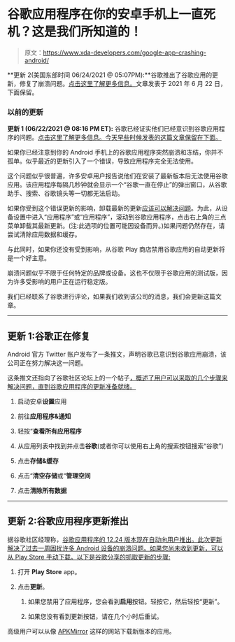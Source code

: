 # 谷歌应用程序在你的安卓手机上一直死机？这是我们所知道的！

> 原文：<https://www.xda-developers.com/google-app-crashing-android/>

**更新 2(美国东部时间 06/24/2021 @ 05:07PM):**谷歌推出了谷歌应用的更新，修复了崩溃问题。[点击这里了解更多信息。](#update2)文章发表于 2021 年 6 月 22 日，下面保留。

### 以前的更新

**更新 1 (06/22/2021 @ 08:16 PM ET):** 谷歌已经证实他们已经意识到谷歌应用程序的问题。[点击这里了解更多信息。今天早些时候发表的这篇文章保留在下面。](#update1)

如果你已经注意到你的 Android 手机上的谷歌应用程序突然崩溃和冻结，你并不孤单。似乎最近的更新引入了一个错误，导致应用程序完全无法使用。

这个问题似乎很普遍，许多安卓用户报告说他们在安装了最新版本后无法使用谷歌应用。该应用程序每隔几秒钟就会显示一个“谷歌一直在停止”的弹出窗口，从谷歌助手、搜索、谷歌镜头等一切都无法启动。

如果你受到这个错误更新的影响，卸载最新的更新[应该可以解决问题](https://www.reddit.com/r/Android/comments/o5g8z7/google_keeps_stopping/)。为此，从设备设置中进入“应用程序”或“应用程序”，滚动到谷歌应用程序，点击右上角的三点菜单卸载其最新更新。(注:此选项的位置可能因设备而异。)如果问题仍然存在，请尝试清除应用数据和缓存。

与此同时，如果你还没有受到影响，从谷歌 Play 商店禁用谷歌应用的自动更新将是一个好主意。

崩溃问题似乎不限于任何特定的品牌或设备。这也不仅限于谷歌应用的测试版，因为许多受影响的用户正在运行稳定版。

我们已经联系了谷歌进行评论，如果我们收到该公司的消息，我们会更新这篇文章。

* * *

## 更新 1:谷歌正在修复

Android 官方 Twitter 账户发布了一条推文，声明谷歌已意识到谷歌应用崩溃，该公司正在努力解决这一问题。

这条推文还指向了谷歌社区论坛上的一个帖子[，概述了用户可以采取的几个步骤来解决问题，直到谷歌应用程序的更新准备就绪。](https://support.google.com/websearch/thread/114512880/regarding-the-google-app-crashing?hl=en)

1.  启动安卓**设置**应用

2.  前往**应用程序&通知**

3.  轻按“**查看所有应用程序**

4.  从应用列表中找到并点击**谷歌**(或者你可以使用右上角的搜索按钮搜索“谷歌”)

5.  点击**存储&缓存**

6.  点击“**清空存储**或“**管理空间**

7.  点击**清除所有数据**

* * *

## 更新 2:谷歌应用程序更新推出

据谷歌社区经理称，[谷歌应用程序的 12.24 版本现在自动向用户推出。此次更新解决了过去一周困扰许多 Android 设备的崩溃问题。如果您尚未收到更新，可以从 Play Store 手动下载。以下是谷歌分享的抓取更新的步骤:](https://support.google.com/websearch/thread/114512880/update-regarding-the-google-app-crashing-fixed?hl=en)

1.  打开 **Play Store** app。

3.  点击**更新**。

    1.  如果您禁用了应用程序，您会看到**启用**按钮。轻按它，然后轻按“更新”。

    2.  如果您没有看到更新按钮，请在几个小时后重试。

高级用户可以从像 [APKMirror](https://www.apkmirror.com/apk/google-inc/google-search/) 这样的网站下载新版本的应用。